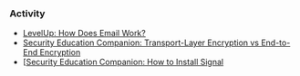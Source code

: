 ### Activity

* [LevelUp: How Does Email Work?](https://level-up.cc/curriculum/safer-communication/pgp-gpg-email-encryption/activity-discussion/how-email-works/)
* [Security Education Companion: Transport-Layer Encryption vs End-to-End Encryption](https://sec.eff.org/materials/Transport-Layer-vs-End-to-End)
* [[Security Education Companion: How to Install Signal](https://sec.eff.org/topics/how-to-install-signal)
